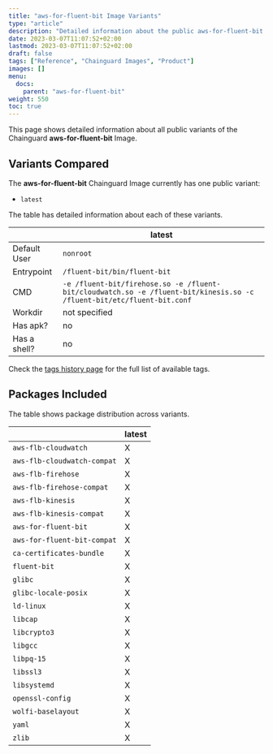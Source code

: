 ```yaml
---
title: "aws-for-fluent-bit Image Variants"
type: "article"
description: "Detailed information about the public aws-for-fluent-bit Chainguard Image variants"
date: 2023-03-07T11:07:52+02:00
lastmod: 2023-03-07T11:07:52+02:00
draft: false
tags: ["Reference", "Chainguard Images", "Product"]
images: []
menu:
  docs:
    parent: "aws-for-fluent-bit"
weight: 550
toc: true
---
```


This page shows detailed information about all public variants of the Chainguard **aws-for-fluent-bit** Image.

## Variants Compared
The **aws-for-fluent-bit** Chainguard Image currently has one public variant: 

- `latest`

The table has detailed information about each of these variants.

|              | latest                                                                                                                 |
|--------------|------------------------------------------------------------------------------------------------------------------------|
| Default User | `nonroot`                                                                                                              |
| Entrypoint   | `/fluent-bit/bin/fluent-bit`                                                                                           |
| CMD          | `-e /fluent-bit/firehose.so -e /fluent-bit/cloudwatch.so -e /fluent-bit/kinesis.so -c /fluent-bit/etc/fluent-bit.conf` |
| Workdir      | not specified                                                                                                          |
| Has apk?     | no                                                                                                                     |
| Has a shell? | no                                                                                                                     |

Check the [tags history page](/chainguard/chainguard-images/reference/aws-for-fluent-bit/tags_history/) for the full list of available tags.

## Packages Included
The table shows package distribution across variants.

|                             | latest |
|-----------------------------|--------|
| `aws-flb-cloudwatch`        | X      |
| `aws-flb-cloudwatch-compat` | X      |
| `aws-flb-firehose`          | X      |
| `aws-flb-firehose-compat`   | X      |
| `aws-flb-kinesis`           | X      |
| `aws-flb-kinesis-compat`    | X      |
| `aws-for-fluent-bit`        | X      |
| `aws-for-fluent-bit-compat` | X      |
| `ca-certificates-bundle`    | X      |
| `fluent-bit`                | X      |
| `glibc`                     | X      |
| `glibc-locale-posix`        | X      |
| `ld-linux`                  | X      |
| `libcap`                    | X      |
| `libcrypto3`                | X      |
| `libgcc`                    | X      |
| `libpq-15`                  | X      |
| `libssl3`                   | X      |
| `libsystemd`                | X      |
| `openssl-config`            | X      |
| `wolfi-baselayout`          | X      |
| `yaml`                      | X      |
| `zlib`                      | X      |
